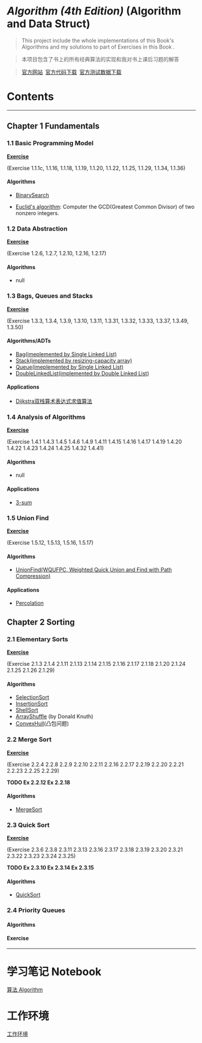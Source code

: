 # *Algorithm (4th Edition)* (Algorithm and Data Struct)

> This project include the whole implementations of this Book's Algorithms and my solutions to part of Exercises in this Book .

> 本项目包含了书上的所有经典算法的实现和我对书上课后习题的解答

>[官方网站](http://algs4.cs.princeton.edu/home/)&ensp;[官方代码下载](http://algs4.cs.princeton.edu/code/algs4.jar)&ensp;[官方测试数据下载](http://algs4.cs.princeton.edu/code/algs4-data.zip)

# Contents
---

## Chapter 1 Fundamentals

### 1.1 Basic Programming Model

[**Exercise**](./tk/dcmmc/fundamentals/Exercises/BasicProgModel.java)

(Exercise 1.1.1c, 1.1.16, 1.1.18, 1.1.19, 1.1.20, 1.1.22, 1.1.25, 1.1.29, 1.1.34, 1.1.36)

#### Algorithms

* [BinarySearch](.tk/dcmmc/fundamentals/Algorithms/BinarySearch.java)

* [Euclid's algorithm](./tk/dcmmc/fundamentals/Algorithms/EuclidGCD.java): Computer the GCD(Greatest Common Divisor) of two nonzero integers.

### 1.2 Data Abstraction

[**Exercise**](./tk/dcmmc/fundamentals/Exercises/DataAbstraction.java)

(Exercise 1.2.6, 1.2.7, 1.2.10, 1.2.16, 1.2.17)

#### Algorithms

* null

### 1.3 Bags, Queues and Stacks

[**Exercise**](./tk/dcmmc/fundamentals/Exercises/BagsQueuesStacks.java)

(Exercise 1.3.3, 1.3.4, 1.3.9, 1.3.10, 1.3.11, 1.3.31, 1.3.32, 1.3.33, 1.3.37, 1.3.49, 1.3.50)

#### Algorithms/ADTs

* [Bag(imeplemented by Single Linked List)](./tk/dcmmc/fundamentals/Algorithms/Bag.java)
* [Stack(implemented by resizing-capacity array)](./tk/dcmmc/fundamentals/Algorithms/Stack.java)
* [Queue(imeplemented by Single Linked List)](./tk/dcmmc/fundamentals/Algorithms/Queue.java)
* [DoubleLinkedList(implemented by Double Linked List)](./tk/dcmmc/fundamentals/Algorithms/DoubleLinkedList.java)

#### Applications 

* [Dijkstra双栈算术表达式求值算法](./tk/dcmmc/fundamentals/Algorithms/Stack.java)

### 1.4 Analysis of Algorithms

[**Exercise**](./tk/dcmmc/fundamentals/Exercises/AnalysisOfAlgorithms.java)

(Exercise 1.4.1 1.4.3 1.4.5 1.4.6 1.4.9 1.4.11 1.4.15 1.4.16 1.4.17 1.4.19 1.4.20 1.4.22 1.4.23 1.4.24 1.4.25 1.4.32 1.4.41)

#### Algorithms

* null

#### Applications

* [3-sum](./tk/dcmmc/fundamentals/Exercises/AnalysisOfAlgorithms.java)

### 1.5 Union Find

[**Exercise**](./tk/dcmmc/fundamentals/Exercises/UnionFindEx.java)

(Exercise 1.5.12, 1.5.13, 1.5.16, 1.5.17)

#### Algorithms

* [UnionFind(WQUFPC, Weighted Quick Union and Find with Path Compression)](./tk/dcmmc/fundamentals/Algorithms/UnionFind.java)

#### Applications

* [Percolation](./tk/dcmmc/fundamentals/Algorithms/Percolation.java)

## Chapter 2 Sorting

### 2.1 Elementary Sorts

[**Exercise**](./tk/dcmmc/sorting/Exercises/ElementarySort.java)

(Exercise 2.1.3 2.1.4 2.1.11 2.1.13 2.1.14 2.1.15 2.1.16 2.1.17 2.1.18 2.1.20 2.1.24 2.1.25 2.1.26 2.1.29)

#### Algorithms

* [SelectionSort](./tk/dcmmc/sorting/Algorithms/SelectionSort.java)
* [InsertionSort](./tk/dcmmc/sorting/Algorithms/InsertionSort.java)
* [ShellSort](./tk/dcmmc/sorting/Algorithms/ShellSort.java)
* [ArrayShuffle](./tk/dcmmc/sorting/Algorithms/ArrayShuffle.java) (by Donald Knuth)
* [ConvexHull](./tk/dcmmc/sorting/Algorithms/ConvexHull.java)(凸包问题)

### 2.2 Merge Sort

[**Exercise**](./tk/dcmmc/sorting/Exercises/Mergesort.java)

(Exercise 2.2.4 2.2.8 2.2.9 2.2.10 2.2.11 2.2.16 2.2.17 2.2.19 2.2.20 2.2.21 2.2.23 2.2.25 2.2.29)

**TODO Ex 2.2.12 Ex 2.2.18**

#### Algorithms

* [MergeSort](./tk/dcmmc/sorting/Algorithms/MergeSort.java)

### 2.3 Quick Sort

[**Exercise**](./tk/dcmmc/sorting/Exercises/QuicksortEx.java)

(Exercise 2.3.6 2.3.8 2.3.11 2.3.13 2.3.16 2.3.17 2.3.18 2.3.19 2.3.20 2.3.21 2.3.22 2.3.23 2.3.24 2.3.25)

**TODO Ex 2.3.10 Ex 2.3.14 Ex 2.3.15**

#### Algorithms

* [QuickSort](./tk/dcmmc/sorting/Algorithms/QuickSort.java)

### 2.4 Priority Queues

#### Algorithms

#### Exercise

---

# 学习笔记 Notebook

[算法 Algorithm](https://github.com/DCMMC/Markdown_Notes/blob/master/%E7%AE%97%E6%B3%95%20Algorithm.md)

# 工作环境

[工作环境](https://github.com/DCMMC/Java/blob/master/README.md)


